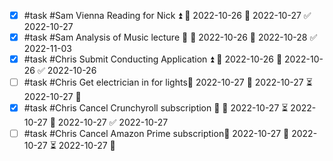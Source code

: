 - [x] #task #Sam Vienna Reading for Nick ⏫ 🛫 2022-10-26 📅 2022-10-27 ✅ 2022-10-27
- [x] #task #Sam Analysis of Music lecture 🔼 🛫 2022-10-26 📅 2022-10-28 ✅ 2022-11-03
- [x] #task #Chris Submit Conducting Application ⏫ 🛫 2022-10-26 📅 2022-10-26 ✅ 2022-10-26
- [ ] #task #Chris Get electrician in for lights📅 2022-10-27 🛫 2022-10-27 ⏳ 2022-10-27 🔽 
- [x] #task #Chris Cancel Crunchyroll subscription 🔽 🛫 2022-10-27 ⏳ 2022-10-27 📅 2022-10-27 ✅ 2022-10-27
- [ ] #task #Chris Cancel Amazon Prime  subscription📅 2022-10-27 🛫 2022-10-27 ⏳ 2022-10-27 🔽 